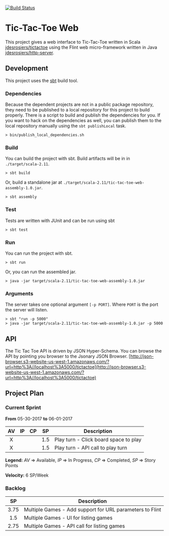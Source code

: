 [![Build Status](https://travis-ci.org/jdesrosiers/tic-tac-toe-web.svg?branch=master)](https://travis-ci.org/jdesrosiers/tic-tac-toe-web)

Tic-Tac-Toe Web
===============
This project gives a web interface to Tic-Tac-Toe written in Scala [jdesrosiers/tictactoe](https://github.com/jdesrosiers/tictactoe) using the Flint web micro-framework written in Java [jdesrosiers/http-server](https://github.com/jdesrosiers/http-server).

Development
-----------
This project uses the [sbt](http://www.scala-sbt.org/) build tool.

### Dependencies
Because the dependent projects are not in a public package repository, they need to be published to a local repository for this project to build properly.  There is a script to build and publish the dependencies for you.  If you want to hack on the dependencies as well, you can publish them to the local repository manually using the `sbt publishLocal` task.

```shell
> bin/publish_local_dependencies.sh
```

### Build
You can build the project with sbt.  Build artifacts will be in in `./target/scala-2.11`.

```shell
> sbt build
```

Or, build a standalone jar at `./target/scala-2.11/tic-tac-toe-web-assembly-1.0.jar`.

```shell
> sbt assembly
```

### Test
Tests are written with JUnit and can be run using sbt

```shell
> sbt test
```

### Run
You can run the project with sbt.

```shell
> sbt run
```

Or, you can run the assembled jar.

```shell
> java -jar target/scala-2.11/tic-tac-toe-web-assembly-1.0.jar
```

### Arguments
The server takes one optional argument `[-p PORT]`.  Where `PORT` is the port the server will listen.

```
> sbt "run -p 5000"
> java -jar target/scala-2.11/tic-tac-toe-web-assembly-1.0.jar -p 5000
```

API
---
The Tic Tac Toe API is driven by JSON Hyper-Schema.  You can browse the API by pointing you browser to the Jsonary JSON Browser.  [http://json-browser.s3-website-us-west-1.amazonaws.com/?url=http%3A//localhost%3A5000/tictactoe](http://json-browser.s3-website-us-west-1.amazonaws.com/?url=http%3A//localhost%3A5000/tictactoe)

Project Plan
------------

### Current Sprint
**From** 05-30-2017 **to** 06-01-2017

| AV  | IP  | CP  | SP  | Description |
|:---:|:---:|:---:|:---:|-------------|
|  X  |     |     | 1.5 | Play turn - Click board space to play
|  X  |     |     | 1.5 | Play turn - API call to play turn

**Legend:** *AV* => Available, *IP* => In Progress, *CP* => Completed, *SP* => Story Points

**Velocity:** 6 SP/Week

### Backlog
| SP  | Description |
|:---:|-------------|
| 3.75| Multiple Games - Add support for URL parameters to Flint
| 1.5 | Multiple Games - UI for listing games
| 2.75| Multiple Games - API call for listing games
